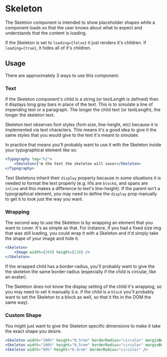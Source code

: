 # Skeleton

The Skeleton component is intended to show placeholder shapes
while a component loads so that the user knows about what to expect
and understands that the content is loading.

If the Skeleton is set to `loading={false}` it just renders it's children. If `loading={true}`, it hides all of it's children.

## Usage

There are approximately 3 ways to use this component:

### Text

If the Skeleton component's child is a string (or textLength is defined) then it displays long gray bars in place of the text. This is to simulate a line of impending text or a paragraph. The longer the child text (or textLength), the longer the skeleton text.

Skeleton text observes font styles (font-size, line-height, etc) because it is implemented via text characters. This means it's a good idea to give it the same styles that you would give to the text it's meant to simulate.

In practice that means you'll probably want to use it with the Skeleton inside your typographical element like so:

```jsx
<Typography tag="h2">
    <Skeleton>I'm the text the skeleton will cover</Skeleton>
</Typography>
```

Text Skeletons inherit their `display` property because in some situations it is needed to format the text properly (e.g. h1s are `block`s, and spans are `inline` and this makes a difference to text's line-height). If the parent isn't a typographical element, you may need to define the `display` prop manually to get it to look just the way you want.

### Wrapping

The second way to use the Skeleton is by wrapping an element that you want to cover. It's as simple as that. For instance, if you had a fixed size img that was still loading, you could wrap it with a Skeleton and it'd simply take the shape of your image and hide it.

```jsx
<Skeleton>
    <Image width={200} height={120} />
</Skeleton>
```

If the wrapped child has a border-radius, you'll probably want to give the the skeleton the same border-radius (especially if the child is circular, like an avatar).

The Skeleton does not know the display setting of the child it's wrapping, so you may need to set it manually (i.e. if the child is a `block` you'll probably want to set the Skeleton to a block as well, so that it fits in the DOM the same way).

### Custom Shape

You might just want to give the Skeleton specific dimensions to make it take the exact shape you desire.

```jsx
<Skeleton width="100%" height="0.5rem" borderRadius="circular" marginBottom="1rem" />
<Skeleton width="100%" height="0.5rem" borderRadius="circular" marginBottom="1rem" />
<Skeleton width="80%" height="0.5rem" borderRadius="circular" />
```
